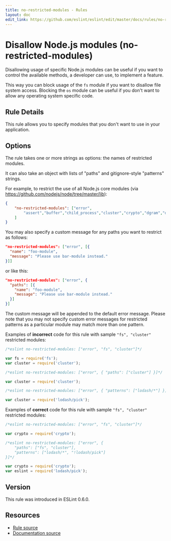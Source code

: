 ```yaml
---
title: no-restricted-modules - Rules
layout: doc
edit_link: https://github.com/eslint/eslint/edit/master/docs/rules/no-restricted-modules.md
---
```

<!-- Note: No pull requests accepted for this file. See README.md in the root directory for details. -->

# Disallow Node.js modules (no-restricted-modules)

Disallowing usage of specific Node.js modules can be useful if you want to control the available methods, a developer can
use, to implement a feature.

This way you can block usage of the `fs` module if you want to disallow file system access.
Blocking the `os` module can be useful if you don't want to allow any operating system specific code.

## Rule Details

This rule allows you to specify modules that you don't want to use in your application.

## Options

The rule takes one or more strings as options: the names of restricted modules.

It can also take an object with lists of "paths" and gitignore-style "patterns" strings.

For example, to restrict the use of all Node.js core modules (via https://github.com/nodejs/node/tree/master/lib):

```json
{
    "no-restricted-modules": ["error",
        "assert","buffer","child_process","cluster","crypto","dgram","dns","domain","events","freelist","fs","http","https","module","net","os","path","punycode","querystring","readline","repl","smalloc","stream","string_decoder","sys","timers","tls","tracing","tty","url","util","vm","zlib"
    ]
}
```

You may also specify a custom message for any paths you want to restrict as follows:

```json
"no-restricted-modules": ["error", [{
  "name": "foo-module",
  "message": "Please use bar-module instead."
}]]
```

or like this:

```json
"no-restricted-modules": ["error", {
  "paths": [{
    "name": "foo-module",
    "message": "Please use bar-module instead."
  }]
}]
```

The custom message will be appended to the default error message. Please note that you may not specify custom error messages for restricted patterns as a particular module may match more than one pattern.

Examples of **incorrect** code for this rule with sample `"fs", "cluster"` restricted modules:

```js
/*eslint no-restricted-modules: ["error", "fs", "cluster"]*/

var fs = require('fs');
var cluster = require('cluster');
```

```js
/*eslint no-restricted-modules: ["error", { "paths": ["cluster"] }]*/

var cluster = require('cluster');
```

```js
/*eslint no-restricted-modules: ["error", { "patterns": ["lodash/*"] }]*/

var cluster = require('lodash/pick');
```

Examples of **correct** code for this rule with sample `"fs", "cluster"` restricted modules:

```js
/*eslint no-restricted-modules: ["error", "fs", "cluster"]*/

var crypto = require('crypto');
```

```js
/*eslint no-restricted-modules: ["error", {
    "paths": ["fs", "cluster"],
    "patterns": ["lodash/*", "!lodash/pick"]
}]*/

var crypto = require('crypto');
var eslint = require('lodash/pick');
```

## Version

This rule was introduced in ESLint 0.6.0.

## Resources

* [Rule source](https://github.com/eslint/eslint/tree/master/lib/rules/no-restricted-modules.js)
* [Documentation source](https://github.com/eslint/eslint/tree/master/docs/rules/no-restricted-modules.md)
